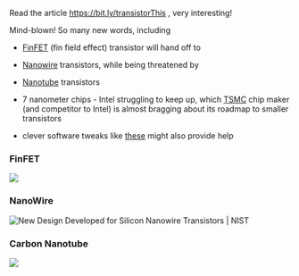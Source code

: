 <!-- title: TIL so many new transistors! -->

Read the article https://bit.ly/transistorThis , very interesting! 

Mind-blown! So many new words, including 
  - [FinFET](https://en.wikipedia.org/wiki/FinFET) (fin field effect) transistor will hand off to
 
  - [Nanowire](https://en.wikipedia.org/wiki/Junctionless_nanowire_transistor) transistors, while being threatened by  
  - [Nanotube](https://en.wikipedia.org/wiki/Carbon_nanotube_field-effect_transistor) transistors
- 7 nanometer chips - Intel struggling to keep up, which [TSMC](https://bit.ly/tsmcThis) chip maker (and competitor to Intel) is almost bragging about its roadmap to smaller transistors
- clever software tweaks like [these]([https://singularityhub.com/2020/06/08/computing-power-can-keep-growing-as-moores-law-winds-down-heres-how/](https://singularityhub.com/2020/06/08/computing-power-can-keep-growing-as-moores-law-winds-down-heres-how/)) might also provide help 


### FinFET

![](https://upload.wikimedia.org/wikipedia/commons/b/bb/Doublegate_FinFET.PNG)

### NanoWire
![New Design Developed for Silicon Nanowire Transistors | NIST](https://www.nist.gov/sites/default/files/images/2017/01/30/nanotechnology_electronics_nanowire_transistor.jpg)

### Carbon Nanotube
![](https://upload.wikimedia.org/wikipedia/commons/thumb/f/f9/Roll-up.jpg/220px-Roll-up.jpg)

